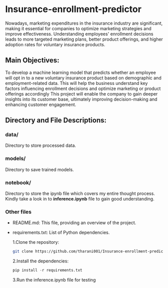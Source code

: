 # Insurance-enrollment-predictor

Nowadays, marketing expenditures in the insurance industry are significant, making it essential for companies to optimize marketing strategies and improve effectiveness. Understanding employees' enrollment decisions leads to more targeted marketing plans, better product offerings, and higher adoption rates for voluntary insurance products.

## **Main Objectives:**
To develop a machine learning model that predicts whether an employee will opt in to a new voluntary insurance product based on demographic and employment-related data. This will help the business understand key factors influencing enrollment decisions and optimize marketing or product offerings accordingly 
This project will enable the company to gain deeper insights into its customer base, ultimately improving decision-making and enhancing customer engagement.


## Directory and File Descriptions:
### data/
Directory to store processed data.

### models/
Directory to save trained models.

### notebook/
Directory to store the ipynb file which covers my entire thought process. Kindly take a look in to **inference.ipynb** file to gain good understanding.

### Other files
- README.md: This file, providing an overview of the project.
- requirements.txt: List of Python dependencies.

  1.Clone the repository:
  ```bash
  git clone https://github.com/tharani001/Insurance-enrollment-prediction.git
  ```
  2.Install the dependencies:
  ```python
  pip install -r requirements.txt
  ```
  3.Run the inference.ipynb file for testing

